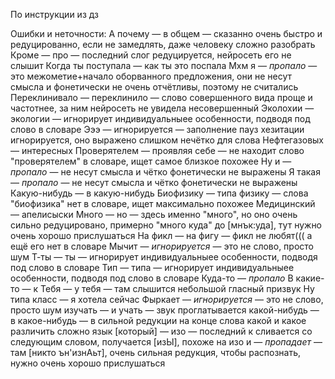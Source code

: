 По инструкции из дз

Ошибки и неточности:
А почему — в общем — сказанно очень быстро и редуцированно, если не замедлять, даже человеку сложно разобрать
Кроме — про — последний слог редуцируется, нейросеть его не слышит
Когда ты поступала — как ты это поспала 
Мхм я — *пропало* — это межометие+начало оборванного предложения, они не несут смысла и фонетически не очень отчётливы, поэтому не считались
Переклинивало — переклинило — слово совершенного вида проще и частотнее, за ним нейросеть не увидела несовершенный
Эколохии — экологии — игнорирует индивидуальныее особенности, подводя под слово в словаре
Эээ — игнорируется — заполнение пауз хезитации игнорируется, оно выражено слишком нечётко для слова
Нефтегазовых — интересных 
Проверятелем — проявляя себе — не находит слово "проверятелем" в словаре, ищет самое близкое похожее
Ну и — *пропало* — не несут смысла и чётко фонетически не выражены 
Я такая — *пропало* — не несут смысла и чётко фонетически не выражены 
Какую-нибудь — в какую-нибудь
Биофизику — типа физику — слова "биофизика" нет в словаре, ищет максимально похожее
Медицинский — апелисыски 
Много — но — здесь именно "много", но оно очень сильно редуцировано, примерно "много куда" до [мнък:уда], тут нужно очень хорошо прислушаться
На фикл — на фигу — фикл не любят((( а ещё его нет в словаре
Мычит — *игнорируется* — это не слово, просто шум
Т-ты — ты — игнорирует индивидуальныее особенности, подводя под слово в словаре
Тип — типа — игнорирует индивидуальныее особенности, подводя под слово в словаре
Куда-то — *пропало* 
В какие-то — к 
Тебя — у тебя — там слышится небольшой гласный призвук 
Ну типа класс — я хотела сейчас 
Фыркает — *игнорируется* — это не слово, просто шум
изучать — и учать — звук проглатывается
какой-нибудь — в какое-нибудь — в сильной редукции на конце слова какой и какое различить сложно
язык [который] — изо — последний к сливается со следующим словом, получается [изЫ], похоже на изо
и — *пропадает* — там [никто ън'изнАьт], очень сильная редукция, чтобы распознать, нужно очень хорошо прислушаться
